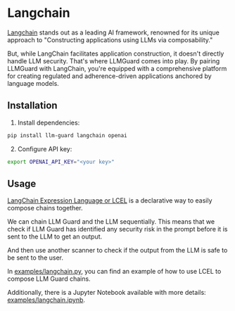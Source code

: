 # Langchain

[Langchain](https://github.com/langchain-ai/langchain) stands out as a leading AI framework, renowned for its unique approach to "Constructing applications using LLMs via composability."

But, while LangChain facilitates application construction, it doesn't directly handle LLM security. That's where LLMGuard comes into play. By pairing LLMGuard with LangChain, you're equipped with a comprehensive platform for creating regulated and adherence-driven applications anchored by language models.

## Installation

1. Install dependencies:

```bash
pip install llm-guard langchain openai
```

2. Configure API key:

```bash
export OPENAI_API_KEY="<your key>"
```

## Usage

[LangChain Expression Language or LCEL](https://python.langchain.com/docs/expression_language/) is a declarative way to easily compose chains together.

We can chain LLM Guard and the LLM sequentially. This means that we check if LLM Guard has identified any security risk in the prompt before it is sent to the LLM to get an output.

And then use another scanner to check if the output from the LLM is safe to be sent to the user.

In [examples/langchain.py](https://github.com/laiyer-ai/llm-guard/blob/main/examples/examples/langchain.py), you can find an example of how to use LCEL to compose LLM Guard chains.

Additionally, there is a Jupyter Notebook available with more details: [examples/langchain.ipynb](https://github.com/laiyer-ai/llm-guard/blob/main/examples/examples/langchain.ipynb).
